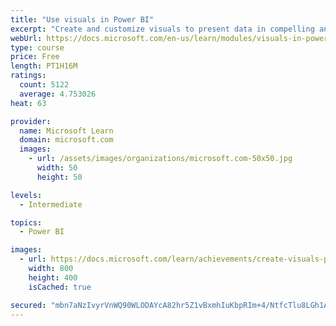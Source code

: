 ```yaml
---
title: "Use visuals in Power BI"
excerpt: "Create and customize visuals to present data in compelling and insightful ways."
webUrl: https://docs.microsoft.com/en-us/learn/modules/visuals-in-power-bi/
type: course
price: Free
length: PT1H16M
ratings:
  count: 5122
  average: 4.753026
heat: 63

provider:
  name: Microsoft Learn
  domain: microsoft.com
  images:
    - url: /assets/images/organizations/microsoft.com-50x50.jpg
      width: 50
      height: 50

levels:
  - Intermediate

topics:
  - Power BI

images:
  - url: https://docs.microsoft.com/learn/achievements/create-visuals-power-bi-desktop-social.png
    width: 800
    height: 400
    isCached: true

secured: "mbn7aNzIvyrVnWQ90WLODAYcA82hr5Z1vBxmhIuKbpRIm+4/NtfcTlu8LGh1A2ZeWL4zdeTtd1lHpe/IXJf1La4i1h0h3ikvQjvFJGiKEkVt8aaXIMbYkDoM4OIMT2Y0rRYyJQoqqTR+OPG1gsn2O/EQEr75JMUNg9XFNZFKNgN6H+Sq6hl/vi39WwQkXM8te9IHKJwEjsTJDRJwIISO/TdkSGXWqLcNuEa9LJRlNWrixjad1cd9Yse2/v1LcP2Nbcan+zSoEzMomPsL/ViLDEWQgJ0DYcWHg82PACCqWBYnkUClFUMA1qO/ctWnuiY3nO+BJdXcKrsHVxhmj/lqiT7lygmg/sAEdSsJtuuaBL8kjRvQqeY2InsCfsQarwTV7EmSDKoPICo/l3xxa1c2YTNbI09Crzdx5XibiV3IprI=;OKZe0IyL6DZ0vcDdyjlfUQ=="
---
```


